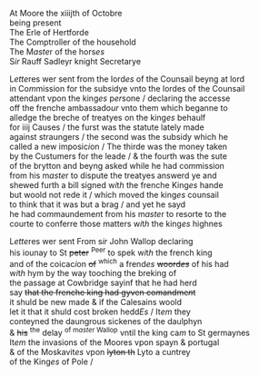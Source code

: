 ---
---
<div>

<div>
      <p>
		At Moore the xiiijth of Octobre
		<br />being present
		<br />The Erle of Hertforde
		<br />The Comptroller of the household
		<br />The M<i>aste</i>r of the hors<i>es</i>
		<br />S<i>ir</i> Rauff Sadleyr knight Secretarye
	</p>
      <p>
		L<i>ette</i>res wer sent from the lord<i>es</i> of the Counsail beyng at lord
		<br />in Co<i>m</i>mission for the subsidye vnto the lordes of the Counsail
		<br />attendant vpon the king<i>es</i> p<i>er</i>sone / declaring the accesse
		<br />off the frenche ambassado<i>ur</i> vnto them which beganne to
		<br />alledge the breche of treatyes on the king<i>es</i> behaulf
		<br />for iiij Causes / the furst was the statute lately made
		<br />against straungers / the second was the subsidy which he
		<br />called a new imposic<i>i</i>on / The thirde was the money taken
		<br />by the Custumers for the leade / &amp; the fourth was the sute
		<br />of the brytton and beyng asked while he had co<i>m</i>mission
		<br />from his m<i>aste</i>r to dispute the treatyes answerd ye and
		<br />shewed furth a bill signed w<i>i</i>t<i>h</i> the frenche King<i>es</i> hande
		<br />but woold not rede it / which moved the king<i>es</i> counsail
		<br />to think that it was but a brag / and yet he sayd
		<br />he had co<i>m</i>maundeme<i>n</i>t from his m<i>aste</i>r to resorte to the
		<br />courte to conferre those matters w<i>i</i>t<i>h</i> the king<i>es</i> highnes
	</p>
      <p>
		L<i>ette</i>res wer sent From s<i>ir</i> John Wallop declaring
		<br />his iounay to St <del>peter</del> <sup>Peer</sup> to spek w<i>i</i>t<i>h</i> the french king
		<br />and of the coicac<i>i</i>on <del>of</del> <sup>which</sup> a frend<i>es</i> <del>woord<i>es</i></del> of his had
		<br />w<i>i</i>t<i>h</i> hym by the way tooching the breking of
		<br />the passage at Cowbridge sayinf that he had herd
		<br />say <del>that the frenche king had gyven co<i>m</i>andme<i>n</i>t</del>
		<br />it shuld be new made &amp; if the Calesains woold
		<br />let it that it shuld cost broken hedd<i>Es</i> / It<i>em</i> they
		<br />conteyned the daungrous sickenes of the daulphyn
		<br />&amp; <del>his</del> <sup>the</sup> delay <sup>of m<i>aste</i>r Wallop</sup> vntil the king ca<i>m</i> to St germaynes
		<br />It<i>em</i> the invasions of the Moores vpon spayn &amp; portugal
		<br />&amp; of the Moskavit<i>es</i> vpon <del>lyton th</del> Lyto a cu<i>n</i>trey
		<br />of the King<i>es</i> of Pole /
	</p>
<br /></div>
</div>